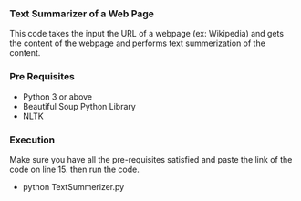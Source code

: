 ### Text Summarizer of a Web Page

This code takes the input the URL of a webpage (ex: Wikipedia) and gets the content of the webpage and performs text summerization of the content. 

### Pre Requisites

- Python 3 or above
- Beautiful Soup Python Library
- NLTK

### Execution

Make sure you have all the pre-requisites satisfied and paste the link of the code on line 15. then run the code.
- python TextSummerizer.py
